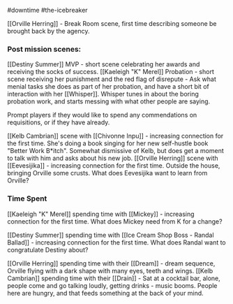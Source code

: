 #downtime #the-icebreaker 

[[Orville Herring]] - Break Room scene, first time describing someone be brought back by the agency.
### Post mission scenes:
[[Destiny Summer]] MVP - short scene celebrating her awards and receiving the socks of success.
[[Kaeleigh "K" Merel]] Probation - short scene receiving her punishment and the red flag of disrepute - Ask what menial tasks she does as part of her probation, and have a short bit of interaction with her [[Whisper]]. Whisper tunes in about the boring probation work, and starts messing with what other people are saying.

Prompt players if they would like to spend any commendations on requisitions, or if they have already.

[[Kelb Cambrian]] scene with [[Chivonne Inpu]] - increasing connection for the first time. She's doing a book singing for her new self-hustle book "Better Work B\*itch". Somewhat dismissive of Kelb, but does get a moment to talk with him and asks about his new job.
[[Orville Herring]] scene with [[Eevesijika]] - increasing connection for the first time. Outside the house, bringing Orville some crusts. What does Eevesijika want to learn from Orville?

### Time Spent

[[Kaeleigh "K" Merel]] spending time with [[Mickey]] - increasing connection for the first time. What does Mickey need from K for a change?

[[Destiny Summer]] spending time with [[Ice Cream Shop Boss - Randal Ballad]] - increasing connection for the first time. What does Randal want to congratulate Destiny about?

[[Orville Herring]] spending time with their [[Dream]] - dream sequence, Orville flying with a dark shape with many eyes, teeth and wings.
[[Kelb Cambrian]] spending time with their [[Drain]] - Sat at a cocktail bar, alone, people come and go talking loudly, getting drinks - music booms. People here are hungry, and that feeds something at the back of your mind.
